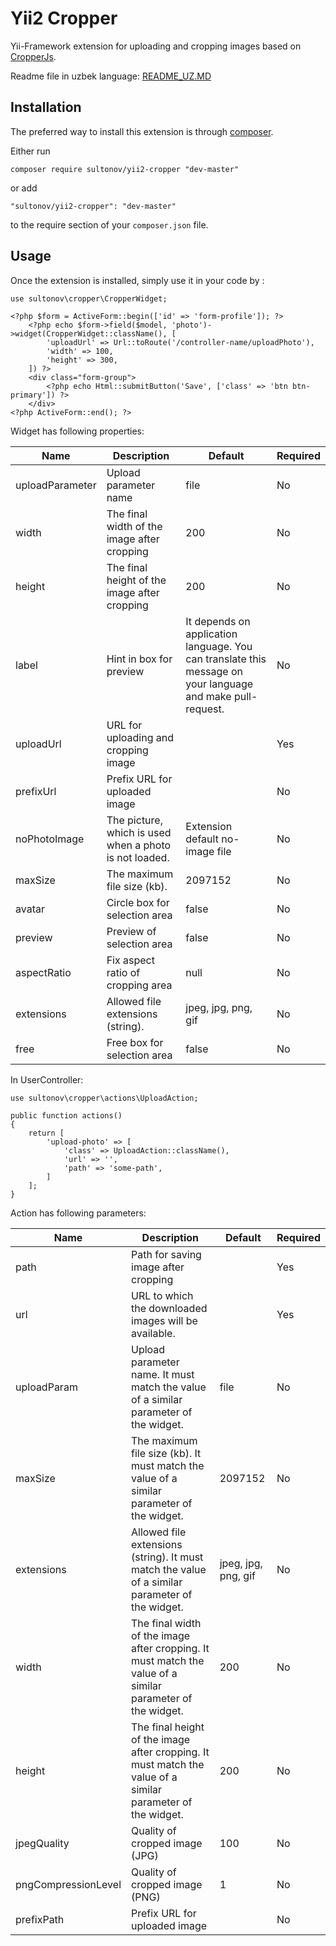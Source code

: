Yii2 Cropper
===========
Yii-Framework extension for uploading and cropping images based on [CropperJs](https://fengyuanchen.github.io/cropperjs/).

Readme file in uzbek language: [README_UZ.MD](README_UZ.md)

Installation
------------

The preferred way to install this extension is through [composer](http://getcomposer.org/download/).

Either run

```
composer require sultonov/yii2-cropper "dev-master"
```

or add

```
"sultonov/yii2-cropper": "dev-master"
```

to the require section of your `composer.json` file.

Usage
-----

Once the extension is installed, simply use it in your code by  :

```
use sultonov\cropper\CropperWidget;
```


```
<?php $form = ActiveForm::begin(['id' => 'form-profile']); ?>
    <?php echo $form->field($model, 'photo')->widget(CropperWidget::className(), [
        'uploadUrl' => Url::toRoute('/controller-name/uploadPhoto'),
        'width' => 100,
        'height' => 300,
    ]) ?>
    <div class="form-group">
        <?php echo Html::submitButton('Save', ['class' => 'btn btn-primary']) ?>
    </div>
<?php ActiveForm::end(); ?>
```
Widget has following properties:

| Name     | Description    | Default |  Required   |
| --------|---------|-------|------|
| uploadParameter  | Upload parameter name | file    |No |
| width  | The final width of the image after cropping | 200    |No |
| height  | The final height of the image after cropping | 200    |No |
| label  | Hint in box for preview | It depends on application language. You can translate this message on your language and make pull-request.    |No |
| uploadUrl  | URL for uploading and cropping image |     |Yes |
| prefixUrl  | Prefix URL for uploaded image |     |No |
| noPhotoImage  | The picture, which is used when a photo is not loaded. | Extension default no-image file   |No |
| maxSize  | The maximum file size (kb).  | 2097152    |No |
| avatar  | Circle box for selection area | false    |No |
| preview  | Preview of selection area | false    |No |
| aspectRatio | Fix aspect ratio of cropping area | null |No |
| extensions  | Allowed file extensions (string). | jpeg, jpg, png, gif    |No |
| free  | Free box for selection area | false    |No |


In UserController:

```
use sultonov\cropper\actions\UploadAction;
```

```
public function actions()
{
    return [
        'upload-photo' => [
            'class' => UploadAction::className(),
            'url' => '',
            'path' => 'some-path',
        ]
    ];
}
```
Action has following parameters:

| Name     | Description    | Default |  Required   |
| --------|---------|-------|------|
| path  | Path for saving image after cropping |     |Yes |
| url  | URL to which the downloaded images will be available. |  |Yes |
| uploadParam  | Upload parameter name. It must match the value of a similar parameter of the widget. | file    |No |
| maxSize  | The maximum file size (kb). It must match the value of a similar parameter of the widget. | 2097152    |No |
| extensions  | Allowed file extensions (string). It must match the value of a similar parameter of the widget. | jpeg, jpg, png, gif    |No |
| width  | The final width of the image after cropping. It must match the value of a similar parameter of the widget. | 200    |No |
| height  | The final height of the image after cropping. It must match the value of a similar parameter of the widget. | 200    |No |
| jpegQuality  | Quality of cropped image (JPG) | 100    |No |
| pngCompressionLevel  | Quality of cropped image (PNG) | 1    |No |
| prefixPath  |Prefix URL for uploaded image |     |No |
